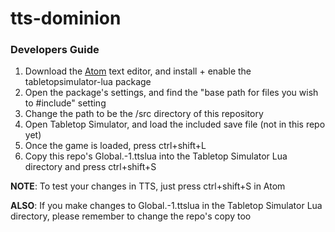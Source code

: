 # tts-dominion

### Developers Guide
1. Download the [Atom](https://atom.io/) text editor, and install + enable the tabletopsimulator-lua package
2. Open the package's settings, and find the "base path for files you wish to #include" setting
3. Change the path to be the /src directory of this repository
4. Open Tabletop Simulator, and load the included save file (not in this repo yet)
5. Once the game is loaded, press ctrl+shift+L
6. Copy this repo's Global.-1.ttslua into the Tabletop Simulator Lua directory and press ctrl+shift+S

<b>NOTE</b>: To test your changes in TTS, just press ctrl+shift+S in Atom

<b>ALSO</b>: If you make changes to Global.-1.ttslua in the Tabletop Simulator Lua directory, please remember to change the repo's copy too

